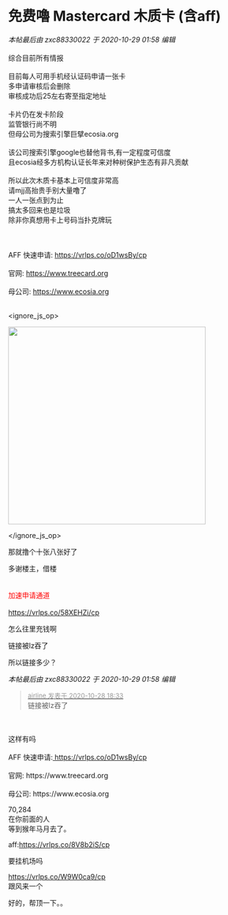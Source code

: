 # 免费嚕 Mastercard 木质卡 (含aff)


<i class="pstatus"> 本帖最后由 zxc88330022 于 2020-10-29 01:58 编辑 </i><br />
<br />
综合目前所有情报<br />
<br />
目前每人可用手机经认证码申请一张卡<br />
多申请审核后会删除<br />
审核成功后25左右寄至指定地址<br />
<br />
卡片仍在发卡阶段<br />
监管银行尚不明<br />
但母公司为搜索引擎巨擘ecosia.org<br />
<br />
该公司搜索引擎google也替他背书,有一定程度可信度<br />
且ecosia经多方机构认证长年来对种树保护生态有非凡贡献<br />
<br />
所以此次木质卡基本上可信度非常高<br />
请mjj高抬贵手别大量噜了<br />
一人一张点到为止<br />
搞太多回来也是垃圾<br />
除非你真想用卡上号码当扑克牌玩<br />
<br />
<br />
<br />
AFF 快速申请: <a href="https://vrlps.co/oD1wsBy/cp" target="_blank">https://vrlps.co/oD1wsBy/cp</a><br />
<br />
官网: https://www.treecard.org<br />
<br />
母公司: https://www.ecosia.org<br />
<br />

<ignore_js_op>

<img id="aimg_140825" aid="140825" src="static/image/common/none.gif" zoomfile="forum.php?mod=attachment&aid=MTQwODI1fDFhODA1MjYyfDE2MDk2MzE4NjN8NDczNDR8NzU5NTEz&noupdate=yes&nothumb=yes" file="forum.php?mod=attachment&aid=MTQwODI1fDFhODA1MjYyfDE2MDk2MzE4NjN8NDczNDR8NzU5NTEz&noupdate=yes" class="zoom" onclick="zoom(this, this.src, 0, 0, 0)" width="400" id="aimg_140825" inpost="1" onmouseover="showMenu({'ctrlid':this.id,'pos':'12'})" />

<div class="tip tip_4 aimg_tip" id="aimg_140825_menu" style="position: absolute; display: none" disautofocus="true">
<div class="xs0">
<p><strong>3.JPG</strong> <em class="xg1">(21.77 KB, 下载次数: 1)</em></p>
<p>
<a href="forum.php?mod=attachment&amp;aid=MTQwODI1fDFhODA1MjYyfDE2MDk2MzE4NjN8NDczNDR8NzU5NTEz&amp;nothumb=yes" target="_blank">下载附件</a>

</p>

<p class="xg1 y">2020-10-28 18:39 上传</p>

</div>
<div class="tip_horn"></div>
</div>

</ignore_js_op>


那就撸个十张八张好了

多谢楼主，借楼<br />
<br />
<br />
<font color="Red">加速申请通道</font><br />
<br />
<a href="https://vrlps.co/58XEHZi/cp" target="_blank">https://vrlps.co/58XEHZi/cp</a>

怎么往里充钱啊

链接被lz吞了<img src="static/image/smiley/yct/022.gif" smilieid="42" border="0" alt="" />

所以链接多少？

<i class="pstatus"> 本帖最后由 zxc88330022 于 2020-10-29 01:58 编辑 </i><br />
<div class="quote"><blockquote><font size="2"><a href="https://www.hostloc.com/forum.php?mod=redirect&amp;goto=findpost&amp;pid=9365533&amp;ptid=759513" target="_blank"><font color="#999999">airline 发表于 2020-10-28 18:33</font></a></font><br />
链接被lz吞了</blockquote></div><br />
<br />
这样有吗<br />
<br />
AFF 快速申请:<a href="https://vrlps.co/oD1wsBy/cp" target="_blank"> https://vrlps.co/oD1wsBy/cp</a><br />
<br />
官网: https://www.treecard.org<br />
<br />
母公司: https://www.ecosia.org

70,284<br />
在你前面的人<br />
等到猴年马月去了。

aff:https://vrlps.co/8V8b2iS/cp

要挂机场吗

https://vrlps.co/W9W0ca9/cp<br />
跟风来一个

好的，帮顶一下。。
